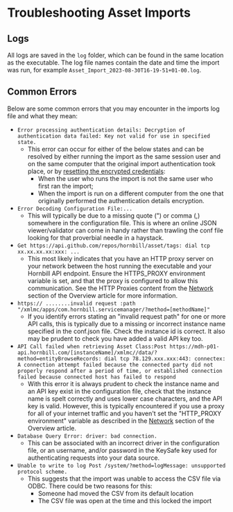 # Troubleshooting Asset Imports

## Logs

All logs are saved in the `log` folder, which can be found in the same location as the executable. The log file names contain the date and time the import was run, for example `Asset_Import_2023-08-30T16-19-51+01-00.log`.

## Common Errors

Below are some common errors that you may encounter in the imports log file and what they mean:

* `Error processing authentication details: Decryption of authentication data failed: Key not valid for use in specified state.`
  * This error can occur for either of the below states and can be resolved by either running the import as the same session user and on the same computer that the original import authentication took place, or by [resetting the encrypted credentials](/data-imports-guide/assets/command#resetting-encrypted-credentials):
    * When the user who runs the import is not the same user who first ran the import;
    * When the import is run on a different computer from the one that originally performed the authentication details encryption. 
* `Error Decoding Configuration File:...`
  * This will typically be due to a missing quote (") or comma (,) somewhere in the configuration file. This is where an online JSON viewer/validator can come in handy rather than trawling the conf file looking for that proverbial needle in a haystack.
* `Get https://api.github.com/repos/hornbill/asset/tags: dial tcp xx.xx.xx.xx:xxx: ...`
  * This most likely indicates that you have an HTTP proxy server on your network between the host running the executable and your Hornbill API endpoint. Ensure the HTTPS_PROXY environment variable is set, and that the proxy is configured to allow this communication. See the HTTP Proxies content from the [Network](/data-imports-guide/assets/overview#network) section of the Overview article for more information.
* `https:// ........invalid request :path "/xmlmc/apps/com.hornbill.servicemanager/?method=[methodName]"`
  * If you identify errors stating an "invalid request path" for one or more API calls, this is typically due to a missing or incorrect instance name specified in the conf.json file. Check the instance id is correct. It also may be prudent to check you have added a valid API key too.
* `API Call failed when retrieving Asset Class:Post https://mdh-p01-api.hornbill.com/[instanceName]/xmlmc//data/?method=entityBrowseRecords: dial tcp 78.129.xxx.xxx:443: connectex: A connection attempt failed because the connected party did not properly respond after a period of time, or established connection failed because connected host has failed to respond`
  * With this error it is always prudent to check the instance name and an API key exist in the configuration file, check that the instance name is spelt correctly and uses lower case characters, and the API key is valid. However, this is typically encountered if you use a proxy for all of your internet traffic and you haven't set the "HTTP_PROXY environment" variable as described in the [Network](/data-imports-guide/assets/overview#network) section of the Overview article.
* `Database Query Error: driver: bad connection.` 
  * This can be associated with an incorrect driver in the configuration file, or an username, and/or password in the KeySafe key used for authenticating requests into your data source. 
* `Unable to write to log Post /system/?method=logMessage: unsupported protocol scheme.`
  * This suggests that the import was unable to access the CSV file via ODBC. There could be two reasons for this:
    * Someone had moved the CSV from its default location
    * The CSV file was open at the time and this locked the import